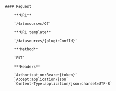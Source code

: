     #### Request

        ***URL**

        `/datasources/67`

        ***URL template**

        `/datasources/{pluginConfId}`

        ***Method**

        `PUT`

        ***Headers**

        `Authorization:Bearer{token}`
        `Accept:application/json`
        `Content-Type:application/json;charset=UTF-8`
